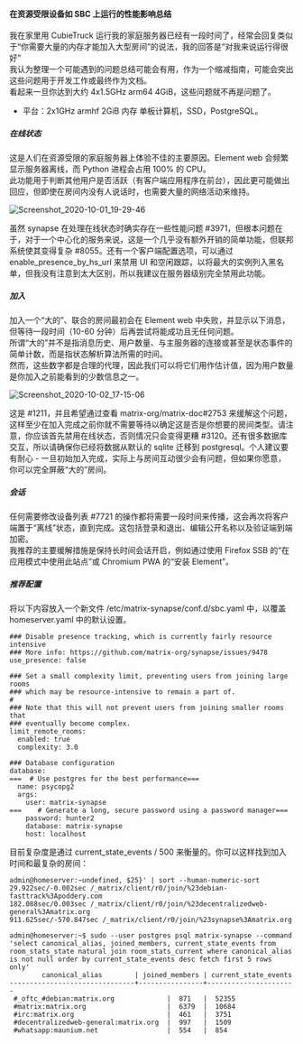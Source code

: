 ﻿#### 在资源受限设备如 SBC 上运行的性能影响总结

我在家里用 CubieTruck 运行我的家庭服务器已经有一段时间了，经常会回复类似于“你需要大量的内存才能加入大型房间”的说法，我的回答是“对我来说运行得很好”  
我认为整理一个可能遇到的问题总结可能会有用，作为一个缩减指南，可能会突出这些问题用于开发工作或最终作为文档。  
看起来一旦你达到大约 4x1.5GHz arm64 4GiB，这些问题就不再是问题了。

*   平台：2x1GHz armhf 2GiB 内存 单板计算机，SSD，PostgreSQL。

##### 在线状态

这是人们在资源受限的家庭服务器上体验不佳的主要原因。Element web 会频繁显示服务器离线，而 Python 进程会占用 100% 的 CPU。  
此功能用于判断其他用户是否活跃（有客户端应用程序在前台），因此更可能做出回应，但即使在房间内没有人说话时，也需要大量的网络活动来维持。

![Screenshot_2020-10-01_19-29-46](https://user-images.githubusercontent.com/71895/94848963-a47a3580-041c-11eb-8b6e-acb772b4259e.png)

虽然 synapse 在处理在线状态时确实存在一些性能问题 #3971，但根本问题在于，对于一个中心化的服务来说，这是一个几乎没有额外开销的简单功能，但联邦系统使其变得复杂 #8055。还有一个客户端配置选项，可以通过 enable_presence_by_hs_url 来禁用 UI 和空闲跟踪，以将最大的实例列入黑名单，但我没有注意到太大区别，所以我建议在服务器级别完全禁用此功能。

##### 加入

加入一个“大的”、联合的房间最初会在 Element web 中失败，并显示以下消息，但等待一段时间（10-60 分钟）后再尝试将能成功且无任何问题。  
所谓“大的”并不是指消息历史、用户数量、与主服务器的连接或甚至是状态事件的简单计数，而是指状态解析算法所需的时间。  
然而，这些数字都是合理的代理，因此我们可以将它们用作估计值，因为用户数量是你加入之前能看到的少数信息之一。

![Screenshot_2020-10-02_17-15-06](https://user-images.githubusercontent.com/71895/94945781-18771500-04d3-11eb-8419-83c2da73a341.png)

这是 #1211，并且希望通过查看 matrix-org/matrix-doc#2753 来缓解这个问题，这样至少在加入完成之前你就不需要等待以确定这是否是你想要的房间类型。请注意，你应该首先禁用在线状态，否则情况只会变得更糟 #3120。还有很多数据库交互，所以请确保你已经将数据从默认的 sqlite 迁移到 postgresql。个人建议要有耐心 - 一旦初始加入完成，实际上与房间互动很少会有问题，但如果你愿意，你可以完全屏蔽“大的”房间。

##### 会话

任何需要修改设备列表 #7721 的操作都将需要一段时间来传播，这会再次将客户端置于“离线”状态，直到完成。这包括登录和退出、编辑公开名称以及验证端到端加密。  
我推荐的主要缓解措施是保持长时间会话开启，例如通过使用 Firefox SSB 的“在应用模式中使用此站点”或 Chromium PWA 的“安装 Element”。

##### 推荐配置

将以下内容放入一个新文件 /etc/matrix-synapse/conf.d/sbc.yaml 中，以覆盖 homeserver.yaml 中的默认设置。

```
### Disable presence tracking, which is currently fairly resource intensive
### More info: https://github.com/matrix-org/synapse/issues/9478
use_presence: false

### Set a small complexity limit, preventing users from joining large rooms
### which may be resource-intensive to remain a part of.
#
### Note that this will not prevent users from joining smaller rooms that
### eventually become complex.
limit_remote_rooms:
  enabled: true
  complexity: 3.0

### Database configuration
database:
===  # Use postgres for the best performance===
  name: psycopg2
  args:
    user: matrix-synapse
===    # Generate a long, secure password using a password manager===
    password: hunter2
    database: matrix-synapse
    host: localhost
```

目前复杂度是通过 current_state_events / 500 来衡量的。你可以这样找到加入时间和最复杂的房间：

```
admin@homeserver:~undefined, $25}' | sort --human-numeric-sort
29.922sec/-0.002sec /_matrix/client/r0/join/%23debian-fasttrack%3Apoddery.com
182.088sec/0.003sec /_matrix/client/r0/join/%23decentralizedweb-general%3Amatrix.org
911.625sec/-570.847sec /_matrix/client/r0/join/%23synapse%3Amatrix.org

admin@homeserver:~$ sudo --user postgres psql matrix-synapse --command 'select canonical_alias, joined_members, current_state_events from room_stats_state natural join room_stats_current where canonical_alias is not null order by current_state_events desc fetch first 5 rows only'
        canonical_alias        | joined_members | current_state_events 
-------------------------------+----------------+----------------------
 #_oftc_#debian:matrix.org             |  871   |  52355
 #matrix:matrix.org                    |  6379  |  10684
 #irc:matrix.org                       |  461   |  3751
 #decentralizedweb-general:matrix.org  |  997   |  1509
 #whatsapp:maunium.net                 |  554   |  854
```